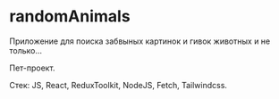 # randomAnimals



Приложение для поиска забвыных картинок и гивок животных и не только...



Пет-проект.



Стек: JS, React, ReduxToolkit, NodeJS, Fetch, Tailwindcss.
